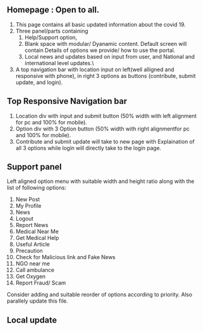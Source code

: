 ## Homepage : Open to all.
1. This page contains all basic updated information about the covid 19.
2. Three panel/parts containing 
    1. Help/Support option, 
    2. Blank space with modular/ Dyanamic content. Default screen will contain Details of options we provide/ how to use the portal.
    3. Local news and updates based on input from user, and National and international level updates.\
3. A top navigation bar with location input on left(well alligned and responsive with phone), in right 3 options as buttons (contribute, submit update, and login).


## Top Responsive Navigation bar
1. Location div with input and submit button (50% width with left alignment for pc and 100% for mobile). 
2. Option div with 3 Option button (50% width with right alignmentfor pc and 100% for mobile).
3. Contribute and submit update will take to new page with Explaination of all 3 options while login will directly take to the login page.

## Support panel
Left aligned option menu with suitable width and height ratio along with the list of following options:
1. New Post
2. My Profile
3. News 
4. Logout
5. Report News
6. Medical Near Me
7. Get Medical Help
8. Useful Article
9. Precaution
10. Check for Malicious link and Fake News
11. NGO near me
12. Call ambulance
13. Get Oxygen
14. Report Fraud/ Scam

Consider adding and  suitable reorder of options according to priority. Also parallely update this file.

## Local update 
